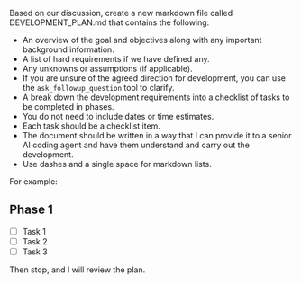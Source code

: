 Based on our discussion, create a new markdown file called DEVELOPMENT_PLAN.md that contains the following:

- An overview of the goal and objectives along with any important background information.
- A list of hard requirements if we have defined any.
- Any unknowns or assumptions (if applicable).
- If you are unsure of the agreed direction for development, you can use the `ask_followup_question` tool to clarify.
- A break down the development requirements into a checklist of tasks to be completed in phases.
- You do not need to include dates or time estimates.
- Each task should be a checklist item.
- The document should be written in a way that I can provide it to a senior AI coding agent and have them understand and carry out the development.
- Use dashes and a single space for markdown lists.

For example:

## Phase 1

- [ ] Task 1
- [ ] Task 2
- [ ] Task 3

Then stop, and I will review the plan.

